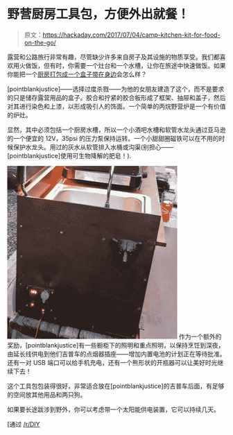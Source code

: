 # 野营厨房工具包，方便外出就餐！

> 原文：<https://hackaday.com/2017/07/04/camp-kitchen-kit-for-food-on-the-go/>

露营和公路旅行非常有趣，尽管缺少许多来自房子及其设施的物质享受。我们都喜欢用火做饭，但有时，你需要一个灶台和一个水槽，让你在旅途中快速做饭。如果你能把一个[厨房打包成一个盒子带在身边](https://imgur.com/a/S82Hb)会怎么样？

[pointblankjustice]——选择过度杀戮——为他的女朋友建造了这个，而不是要求的只是储存露营用品的盒子。胶合和拧紧的胶合板形成了框架、抽屉和盖子，然后对其进行染色和上漆，以形成吸引人的饰面。一个简单的丙烷野营炉是一个有价值的炉灶。

显然，其中必须包括一个厨房水槽，所以一个小酒吧水槽和软管水龙头通过亚马逊的一个便宜的 12V，35psi 的压力泵保持运转。一个小甜甜圈磁铁可以在不用的时候保护水龙头。用过的灰水从软管排入水桶或沟渠(别担心——[pointblankjustice]使用可生物降解的肥皂！).

[![](img/b03d1e52d19ba5307e0f0987477528c6.png)](https://hackaday.com/wp-content/uploads/2017/06/camp-kitchen-kit-outlet.jpg) 作为一个额外的奖励，[pointblankjustice]有一些橱柜下的照明和重点照明，以保持烹饪到深夜，由延长线供电到他们吉普车的点烟器插座——增加内置电池的计划正在等待批准。还有一对 USB 端口可以给手机充电，还有一个熊形状的开瓶器可以让美好时光继续下去！

这个工具包包装得很好，非常适合放在[pointblankjustice]的吉普车后面，有足够的空间放其他用品和两只狗。

如果要长途跋涉到野外，你可以考虑带一个太阳能供电装置，它可以持续几天。

[通过 [/r/DIY](https://www.reddit.com/r/DIY/comments/6iu459/figured_you_guys_might_appreciate_the_camp/)